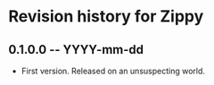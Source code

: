 # Revision history for Zippy

## 0.1.0.0  -- YYYY-mm-dd

* First version. Released on an unsuspecting world.
